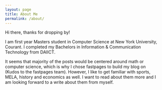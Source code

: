 ```yaml
---
layout: page
title: About Me
permalink: /about/
---
```


Hi there, thanks for dropping by!

I am first year Masters student in Computer Science at New York University, Courant. I completed my Bachelors in Information & Communication Technology from DAIICT.

It seems that majority of the posts would be centered around math or computer science, which is why I chose fastpages to build my blog on (Kudos to the fastpages team). However, I like to get familiar with sports, MELA, history and economics as well. I want to read about them more and I am looking forward to a write about them from myself.
